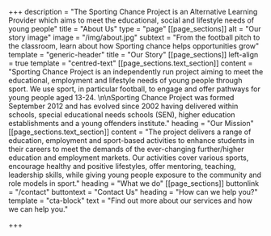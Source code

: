 +++
description = "The Sporting Chance Project is an Alternative Learning Provider which aims to meet the educational, social and lifestyle needs of young people"
title = "About Us"
type = "page"
[[page_sections]]
alt = "Our story image"
image = "/img/about.jpg"
subtext = "From the football pitch to the classroom, learn about how Sporting chance helps opportunities grow"
template = "generic-header"
title = "Our Story"
[[page_sections]]
left-align = true
template = "centred-text"
[[page_sections.text_section]]
content = "Sporting  Chance Project is an independently run project aiming to meet  the  educational, employment and lifestyle needs of young people through   sport. We use sport, in particular football, to engage and offer   pathways for young people aged 13-24.      \n\nSporting Chance Project was  formed September 2012 and has evolved since  2002 having delivered  within schools, special educational needs  schools (SEN), higher  education establishments and a young offenders  institute."
heading = "Our Mission"
[[page_sections.text_section]]
content = "The project delivers a range of education, employment and sport-based   activities to enhance students in their careers to meet the demands of   the ever-changing further/higher education and employment markets.      Our  activities cover various sports, encourage healthy and positive   lifestyles, offer mentoring, teaching, leadership skills, while giving   young people exposure to the community and role models in sport."
heading = "What we do"
[[page_sections]]
buttonlink = "/contact"
buttontext = "Contact Us"
heading = "How can we help you?"
template = "cta-block"
text = "Find out more about our services and how we can help you."

+++

